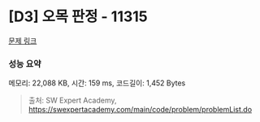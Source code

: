 # [D3] 오목 판정 - 11315 

[문제 링크](https://swexpertacademy.com/main/code/problem/problemDetail.do?contestProbId=AXaSUPYqPYMDFASQ) 

### 성능 요약

메모리: 22,088 KB, 시간: 159 ms, 코드길이: 1,452 Bytes



> 출처: SW Expert Academy, https://swexpertacademy.com/main/code/problem/problemList.do